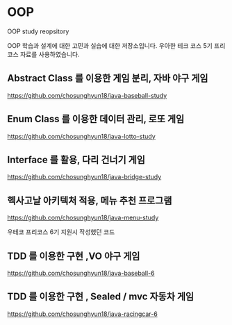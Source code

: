 # OOP
OOP study reopsitory

OOP 학습과 설계에 대한 고민과 실습에 대한 저장소입니다.
우아한 테크 코스 5기 프리코스 자료를 사용하였습니다.

## Abstract Class 를 이용한 게임 분리, 자바 야구 게임 

https://github.com/chosunghyun18/java-baseball-study

## Enum Class 를 이용한 데이터 관리, 로또 게임 

https://github.com/chosunghyun18/java-lotto-study

## Interface 를 활용, 다리 건너기 게임

https://github.com/chosunghyun18/java-bridge-study

## 헥사고날 아키텍처 적용, 메뉴 추천 프로그램

https://github.com/chosunghyun18/java-menu-study


우테코 프리코스 6기 지원시 작성했던 코드

## TDD 를 이용한 구현 ,VO   야구 게임 
https://github.com/chosunghyun18/java-baseball-6

## TDD 를 이용한 구현 , Sealed / mvc   자동차 게임 
https://github.com/chosunghyun18/java-racingcar-6


